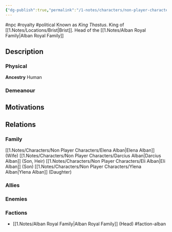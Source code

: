 ```yaml
---
{"dg-publish":true,"permalink":"/1-notes/characters/non-player-characters/thastus-alban/"}
---
```


#npc #royalty #political
Known as *King Thastus*.
King of [[1.Notes/Locations/Brist\|Brist]]. Head of the [[1.Notes/Alban Royal Family\|Alban Royal Family]]

## Description
### Physical
**Ancestry** Human

### Demeanour

## Motivations

## Relations
### Family
[[1.Notes/Characters/Non Player Characters/Elena Alban\|Elena Alban]] (Wife)
[[1.Notes/Characters/Non Player Characters/Darcius Alban\|Darcius Alban]] (Son, Heir)
[[1.Notes/Characters/Non Player Characters/Eli Alban\|Eli Alban]] (Son)
[[1.Notes/Characters/Non Player Characters/Ylena Alban\|Ylena Alban]] (Daughter)
### Allies
### Enemies
### Factions
- [[1.Notes/Alban Royal Family\|Alban Royal Family]] (Head) #faction-alban


 
